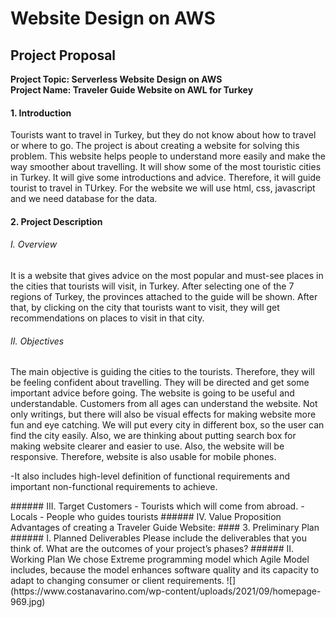 # Website Design on AWS  
## Project Proposal
**<div>Project Topic: Serverless Website Design on AWS</div>**
**<div>Project Name: Traveler Guide Website on AWL for Turkey</div>**
#### 1. Introduction
Tourists want to travel in Turkey, but they do not know about how to travel or where to go. The project is about creating a website for solving this problem. This website helps people to understand more easily and make the way smoother about travelling. It will show some of the most touristic cities in Turkey. It will give some introductions and advice. Therefore, it will guide tourist to travel in TUrkey. For the website we will use html, css, javascript and we need database for the data.
#### 2. Project Description
###### I. Overview
It is a website that gives advice on the most popular and must-see places in the cities that tourists will visit, in Turkey. After selecting one of the 7 regions of Turkey, the provinces attached to the guide will be shown. After that, by clicking on the city that tourists want to visit, they will get recommendations on places to visit in that city.
###### II. Objectives
The main objective is guiding the cities to the tourists. Therefore, they will be feeling confident about travelling. They will be directed and get some important advice before going.
The website is going to be useful and understandable. Customers from all ages can understand the website. Not only writings, but there will also be visual effects for making website more fun and eye catching.
We will put every city in different box, so the user can find the city easily. Also, we are thinking about putting search box for making website clearer and easier to use. 
Also, the website will be responsive. Therefore, website is also usable for mobile phones.
<p>-It also includes high-level definition of functional requirements and important non-functional requirements to achieve.</p> 
###### III.	Target Customers
- Tourists which will come from abroad.
- Locals 
- People who guides tourists 
###### IV.	Value Proposition
Advantages of creating a Traveler Guide Website:
#### 3.	Preliminary Plan
###### I.	Planned Deliverables
Please include the deliverables that you think of. What are the outcomes of your project’s phases?
###### II.	Working Plan
We chose Extreme programming model which Agile Model includes, because the model enhances software quality and its capacity to adapt to changing consumer or client requirements.
![](https://www.costanavarino.com/wp-content/uploads/2021/09/homepage-969.jpg)
